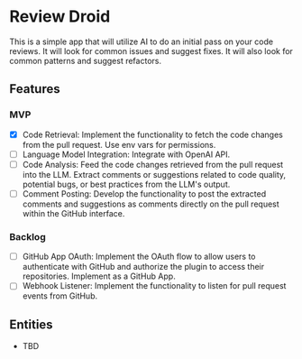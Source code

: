 # Review Droid

This is a simple app that will utilize AI to do an initial pass on your code reviews. It will look for common issues and suggest fixes. It will also look for common patterns and suggest refactors.

## Features

### MVP
- [x] Code Retrieval: Implement the functionality to fetch the code changes from the pull request. Use env vars for permissions.
- [ ] Language Model Integration: Integrate with OpenAI API.
- [ ] Code Analysis: Feed the code changes retrieved from the pull request into the LLM. Extract comments or suggestions related to code quality, potential bugs, or best practices from the LLM's output.
- [ ] Comment Posting: Develop the functionality to post the extracted comments and suggestions as comments directly on the pull request within the GitHub interface.

### Backlog
- [ ] GitHub App OAuth: Implement the OAuth flow to allow users to authenticate with GitHub and authorize the plugin to access their repositories. Implement as a GitHub App.
- [ ] Webhook Listener: Implement the functionality to listen for pull request events from GitHub.

## Entities
* TBD
